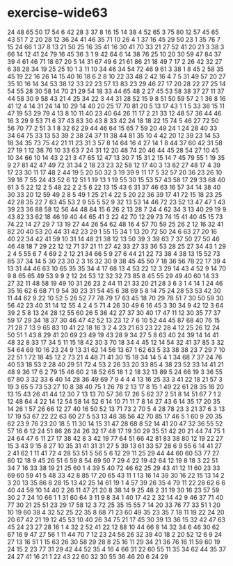 # exercise-wide63
24
48
65
50
17
54
6
42
28
3
37
8
16
15
14
38
4
52
65
3
75
80
12
57
45
65
43
51
7
2
20
28
12
36
24
41
46
35
71
10
26
4
1
37
16
45
29
50
23
1
35
76
7
15
24
66
1
37
8
13
21
50
25
16
35
41
16
30
41
70
33
21
27
52
41
20
21
3
38
3
66
14
12
41
24
79
16
45
36
3
1
9
42
64
6
14
38
76
25
10
20
30
59
47
84
37
39
4
61
46
71
18
67
20
5
14
31
67
49
6
21
61
86
21
18
49
7
17
2
26
42
32
27
6
38
28
34
19
25
25
10
1
3
11
10
34
46
34
54
72
46
9
61
3
38
1
8
45
2
58
35
45
19
22
16
26
14
15
40
16
18
6
2
8
10
22
33
48
2
42
16
4
7
5
31
49
57
20
27
35
10
16
14
34
53
38
12
33
22
23
57
13
83
23
29
46
27
17
20
28
22
27
25
14
54
55
28
30
58
14
70
21
29
54
18
33
44
65
48
2
27
45
53
58
38
37
27
11
37
44
58
30
9
58
43
21
4
25
34
22
3
44
31
28
52
15
9
8
51
50
59
57
2
1
36
8
16
41
12
4
14
31
24
14
10
29
14
40
20
25
17
70
81
20
5
13
17
43
1
1
5
33
36
15
11
47
19
53
29
79
4
13
8
10
11
40
23
40
64
26
11
17
2
21
33
12
48
57
36
44
46
16
3
29
9
53
71
6
37
43
83
30
43
8
33
42
24
18
18
22
15
74
5
46
27
72
50
56
70
77
2
51
3
1
8
32
62
29
44
46
64
15
65
7
59
20
49
24
1
24
28
40
33
34
64
75
33
13
53
39
2
38
24
37
11
38
44
81
35
10
4
42
20
12
39
23
14
53
18
34
35
73
75
42
21
11
23
31
3
57
8
14
64
16
4
27
14
1
8
44
37
60
42
31
58
27
19
1
12
38
76
10
33
63
7
24
31
12
20
48
74
20
46
44
45
28
54
27
10
45
10
34
66
10
14
43
2
21
3
47
65
12
47
13
30
7
15
31
2
15
14
7
45
79
55
1
19
35
9
27
81
42
47
49
72
31
34
2
18
23
23
32
58
12
17
40
3
13
62
27
48
17
4
39
17
23
30
11
17
48
2
44
19
5
20
50
32
3
19
39
9
11
17
5
32
57
20
36
23
26
10
39
18
7
55
24
43
52
6
12
51
1
19
13
1
19
55
30
15
53
57
43
58
17
29
33
68
40
61
3
5
22
12
2
5
48
22
2
2
5
6
22
13
15
43
6
31
37
46
63
16
57
34
14
38
40
30
33
20
12
59
49
2
8
5
49
1
25
21
4
22
5
20
22
36
39
17
41
72
15
18
23
25
42
28
35
22
7
63
45
53
2
9
55
5
52
9
32
13
53
14
46
72
23
52
13
47
47
1
43
39
23
36
88
58
12
56
44
48
84
15
6
26
2
13
28
7
24
4
62
34
3
13
40
29
19
9
43
82
33
62
18
46
19
40
44
65
41
3
22
42
70
12
29
73
74
15
41
40
45
15
73
74
22
14
27
29
7
13
19
27
44
26
54
62
48
16
4
57
70
59
25
26
2
12
16
32
41
82
20
40
53
20
44
31
42
23
29
1
55
15
34
1
13
20
72
50
24
6
63
27
20
16
40
22
34
42
41
59
10
31
14
48
21
38
12
13
50
39
3
39
63
7
37
50
27
50
46
46
48
18
7
29
22
12
12
71
37
21
11
27
42
33
27
33
36
53
28
25
27
34
43
1
29
2
4
5
55
6
7
4
69
2
2
12
21
34
66
5
9
27
6
44
21
22
73
38
4
38
13
15
52
73
85
37
34
14
5
30
23
30
2
3
16
32
30
9
38
45
45
50
7
18
36
56
78
22
17
39
4
13
31
44
46
63
10
65
35
35
34
4
17
68
13
4
53
22
12
3
29
14
43
4
52
9
14
70
9
8
65
65
49
53
9
9
2
12
24
53
12
32
32
73
85
8
45
55
29
49
40
60
14
33
27
32
11
48
58
19
49
10
31
26
23
2
44
11
21
33
20
21
28
3
6
3
1
4
14
1
24
46
35
16
62
6
68
71
9
54
30
23
31
54
45
6
38
69
5
8
14
75
24
28
53
53
42
30
11
44
62
9
22
10
52
5
26
52
77
78
79
17
63
45
18
70
29
78
51
7
30
50
59
30
56
42
23
40
31
14
12
55
4
2
4
5
71
4
26
30
49
6
16
45
3
30
34
9
42
12
3
64
39
2
5
8
13
24
28
12
55
60
26
5
36
42
27
37
30
40
17
47
11
12
30
35
77
37
59
17
29
34
18
37
30
46
47
42
52
13
23
12
7
6
10
52
44
45
87
68
40
76
15
71
28
7
13
9
65
83
10
41
22
18
16
3
2
4
23
21
63
23
22
28
4
12
25
26
12
24
50
51
1
43
8
29
41
20
69
23
49
19
43
28
9
34
27
5
8
63
40
24
39
14
14
41
48
32
8
33
17
34
5
11
15
18
42
30
3
70
18
34
4
45
12
14
54
32
41
37
85
3
32
54
64
69
10
16
23
24
9
13
31
62
14
56
13
67
1
62
63
5
33
38
38
23
7
29
7
10
22
51
1
72
18
45
12
2
73
21
4
48
71
41
30
15
18
34
14
5
4
1
34
68
7
37
24
76
40
53
18
53
2
28
40
29
51
72
4
53
2
26
33
20
33
85
4
38
23
52
33
14
41
21
48
9
36
17
6
2
79
15
46
60
2
18
52
65
18
1
2
18
32
13
89
5
24
66
19
3
36
55
67
80
3
32
33
6
40
14
28
36
49
69
7
9
4
4
4
13
16
25
33
3
41
22
18
21
57
3
19
3
65
5
73
53
27
10
8
38
40
75
1
26
78
2
13
17
8
15
1
49
22
61
28
35
18
20
13
15
43
26
41
44
12
30
7
13
13
70
57
36
17
26
5
62
37
2
51
8
14
51
67
7
1
2
12
48
64
4
22
14
12
54
58
14
52
6
14
10
71
11
7
8
14
27
43
6
14
35
17
20
35
14
26
1
57
26
66
12
27
40
16
50
52
13
71
73
2
70
5
4
28
78
23
3
21
37
6
3
13
17
19
53
67
22
22
63
60
27
5
53
13
48
38
56
42
70
85
17
46
5
1
60
9
20
35
62
23
9
76
23
20
18
5
11
30
14
15
31
47
28
68
8
52
14
41
20
47
32
36
55
52
57
16
6
12
24
51
86
26
24
26
32
17
48
17
19
30
29
35
51
42
20
21
44
74
75
1
24
64
47
6
11
27
17
38
42
8
3
42
19
77
64
51
66
42
81
83
38
80
12
19
22
27
15
3
43
9
15
8
27
10
35
31
41
31
31
27
5
39
13
61
33
57
28
6
9
55
6
14
41
27
2
41
62
1
11
41
72
4
28
53
51
5
56
5
6
12
29
11
25
29
44
44
60
60
53
77
27
80
12
18
9
45
26
51
6
59
8
54
69
50
7
29
4
22
19
42
64
12
19
8
18
3
22
51
34
7
16
33
38
19
21
25
60
1
4
39
5
40
72
46
62
25
29
43
41
12
11
60
23
33
69
60
59
41
5
48
33
42
8
85
17
20
65
43
11
1
13
16
14
39
30
16
22
15
13
14
2
3
20
13
35
86
8
28
15
13
42
25
14
61
19
1
4
57
39
26
35
4
79
11
22
28
62
6
6
40
44
59
10
14
40
2
26
11
47
21
20
8
38
14
9
25
48
2
31
19
30
16
23
57
59
30
2
7
24
10
66
1
1
31
60
64
3
11
9
8
34
1
40
17
42
2
32
14
42
9
46
37
71
40
77
30
21
25
51
23
29
17
58
12
3
72
25
35
15
55
7
14
20
33
76
77
33
51
1
20
10
19
60
38
4
32
52
25
22
35
8
68
71
23
60
49
35
23
35
7
18
11
19
22
24
20
20
67
42
21
19
12
45
53
10
40
26
34
75
21
17
45
30
39
13
36
15
32
42
47
63
45
24
23
27
28
16
1
4
32
2
52
41
22
12
88
10
44
66
8
14
32
34
6
46
30
62
67
16
9
47
27
56
1
11
44
70
7
12
23
24
56
26
32
39
40
18
2
20
52
12
6
9
24
27
13
16
51
1
15
63
26
30
58
29
28
8
25
16
11
29
34
21
36
76
16
11
59
60
19
24
15
2
23
77
31
29
42
44
52
35
4
16
4
66
31
22
60
55
11
35
34
62
44
35
37
24
27
41
16
21
1
22
43
22
60
32
30
55
36
46
20
6
24
29
